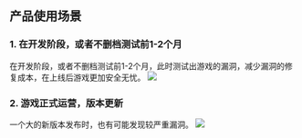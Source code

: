 ## 产品使用场景
### 1. 在开发阶段，或者不删档测试前1-2个月
在开发阶段，或者不删档测试前1-2个月，此时测试出游戏的漏洞，减少漏洞的修复成本，在上线后游戏更加安全无忧。
![](http://imgcache.tce.fsphere.cn/static/mc.qcloudimg.com/static/img/8a101900cbf0d335e25dc8975755fb41/image.png)

### 2. 游戏正式运营，版本更新
一个大的新版本发布时，也有可能发现较严重漏洞。
![](http://imgcache.tce.fsphere.cn/static/mc.qcloudimg.com/static/img/37baa938566c13de392bb417dfd4543d/image.png)